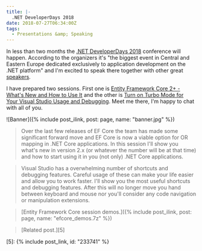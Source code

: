 ```yaml
---
title: |-
  .NET DeveloperDays 2018
date: 2018-07-27T06:34:00Z
tags:
  - Presentations &amp; Speaking
---
```

In less than two months the [.NET DeveloperDays 2018][1] conference will happen. According to the organizers it's "the biggest event in Central and Eastern Europe dedicated exclusively to application development on the .NET platform" and I'm excited to speak there together with other great [speakers][2].

<!-- excerpt -->

I have prepared two sessions. First one is [Entity Framework Core 2+ - What's New and How to Use It][3] and the other is [Turn on Turbo Mode for Your Visual Studio Usage and Debugging][4]. Meet me there, I'm happy to chat with all of you.

![Banner]({% include post_ilink, post: page, name: "banner.jpg" %})

> Over the last few releases of EF Core the team has made some significant forward move and EF Core is now a viable option for OR mapping in .NET Core applications. In this session I'll show you what's new in version 2.x (or whatever the number will be at that time) and how to start using it in you (not only) .NET Core applications.

> Visual Studio has a overwhelming number of shortcuts and debugging features. Careful usage of these can make your life easier and allow you to work faster. I'll show you the most useful shortcuts and debugging features. After this will no longer move you hand between keyboard and mouse nor you'll consider any code navigation or manipulation extensions.

> [Entity Framework Core session demos.]({% include post_ilink, post: page, name: "efcore_demos.7z" %})

> [Related post.][5]

[1]: http://net.developerdays.pl/
[2]: http://net.developerdays.pl/#speakers
[3]: http://net.developerdays.pl/schedule/entity-framework-core-2-whats-new-and-how-to-use-it/
[4]: http://net.developerdays.pl/schedule/turn-on-turbo-mode-for-your-visual-studio-usage-and-debugging-200/
[5]: {% include post_link, id: "233741" %}